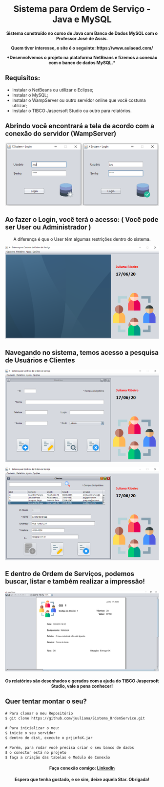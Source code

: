 <h1 align="center">Sistema para Ordem de Serviço - Java e MySQL</h1>

<h4 align="center">
  <p align="center">Sistema construído no curso de Java com Banco de Dados MySQL com o Professor José de Assis.</p>
  <p align="center">Quem tiver interesse, o site é o seguinte: https://www.aulaead.com/</p>
    
  <p align="center">*Desenvolvemos o projeto na plataforma NetBeans e fizemos a conexão com o banco de dados MySQL.*</p>
</h4>

## Requisitos:
- Instalar o NetBeans ou utilizar o Eclipse;
- Instalar o MySQL;
- Instalar o WampServer ou outro servidor online que você costuma utilizar;
- Instalar o TIBCO Jaspersoft Studio ou outro para relatórios.

## Abrindo você encontrará a tela de acordo com a conexão do servidor (WampServer)
<p align="center">
  <img alt="Inicio" src="https://github.com/juuliana/Sistema_OrdemServico/blob/master/imagensProject/Login.png">
</p>

## Ao fazer o Login, você terá o acesso: ( Você pode ser User ou Administrador )
<p align="center">A diferença é que o User têm algumas restrições dentro do sistema.</p>
<p align="center">
  <img alt="Inicio" src="https://github.com/juuliana/Sistema_OrdemServico/blob/master/imagensProject/Home.png">
</p>

## Navegando  no sistema, temos acesso a pesquisa de Usuários e Clientes
<p align="center">
  <img alt="Inicio" src="https://github.com/juuliana/Sistema_OrdemServico/blob/master/imagensProject/usuarios.png">
</p>
<p align="center">
  <img alt="Inicio" src="https://github.com/juuliana/Sistema_OrdemServico/blob/master/imagensProject/clientes.png">
</p>

## E dentro de Ordem de Serviços, podemos buscar, listar e também realizar a impressão!
<p align="center">
  <img alt="Inicio" src="https://github.com/juuliana/Sistema_OrdemServico/blob/master/imagensProject/imprimir.png">
</p>

<h4 align="center">Os relatórios são desenhados e gerados com a ajuda do TIBCO Jaspersoft Studio, vale a pena conhecer!</h4>

## Quer tentar montar o seu?
```
# Para clonar o meu Repositório
$ git clone https://github.com/juuliana/Sistema_OrdemServico.git

# Para inicializar o meu:
$ inicie o seu servidor
$ dentro de dist, execute o prjinfoX.jar

# Porém, para rodar você precisa criar o seu banco de dados
$ o conector está no projeto
$ faça a criação das tabelas e Modulo de Conexão
```

<h4 align="center">
    Faça conexão comigo: <a href="https://www.linkedin.com/in/juliana-dos-santos-ribeiro-b721b6197/" target="_blank">LinkedIn</a>
</h4>

<h4 align="center">
  <h4 align="center">Espero que tenha gostado, e se sim, deixe aquela Star. Obrigada!</h4>
</h4>

